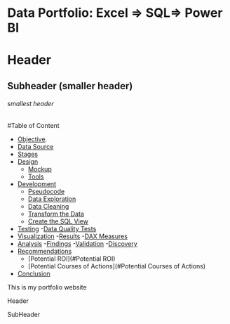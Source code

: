# Data Portfolio: Excel => SQL=> Power BI

# Header

## Subheader (smaller header)

###### smallest header


#Table of Content

- [Objective](#objective).
- [Data Source](#Data-Source)
- [Stages](#Stages)
- [Design](#Design)
  - [Mockup](#Mockup)
  - [Tools](#Tools)
- [Development](#Development)
  - [Pseudocode](#Pseudocode)
  - [Data Exploration](#Data-Exploration)
  - [Data Cleaning](#Data-Cleaning)
  - [Transform the Data](#Trandfrom-the-Data)
  - [Create the SQL View](#Create-the-SQL-View)
- [Testing](#Testing)
  -[Data Quality Tests](#Data-Quality-Tests)
- [Visualization](#Vizualization)
  -[Results](#Results)
  -[DAX Measures](#DAX-Measures)
- [Analysis](#Analysis)
  -[Findings](#Findings)
  -[Validation](#Validation)
  -[Discovery](#Discovery)
- [Recommendations](#Recommendations)
  - [Potential ROI](#Potential ROI)
  - [Potential Courses of Actions](#Potential Courses of Actions)
- [Conclusion](#conclusion)


This is my portfolio website




Header



SubHeader


